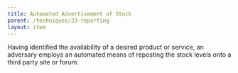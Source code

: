 ```yaml
---
title: Automated Advertisement of Stock
parent: /techniques/23-reporting
layout: item
---
```


<p>Having identified the availability of a desired product or service, an adversary employs an automated means of reposting the stock levels onto a third party site or forum.</p>
